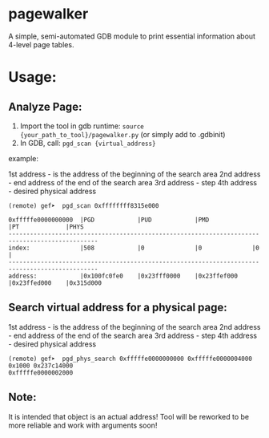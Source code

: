 # pagewalker

A simple, semi-automated GDB module to print essential information about 4-level page tables.

# Usage:

## Analyze Page:

1. Import the tool in gdb runtime: `source {your_path_to_tool}/pagewalker.py` (or simply add to .gdbinit)
2. In GDB, call: `pgd_scan {virtual_address}`

example:

1st address - is the address of the beginning of the search area
2nd address - end address of the end of the search area
3rd address - step
4th address - desired physical address 

```
(remote) gef➤  pgd_scan 0xffffffff8315e000

0xfffffe0000000000  |PGD            |PUD            |PMD            |PT             |PHYS           
-----------------------------------------------------------------------------------------------
index:              |508            |0              |0              |0              |               
-----------------------------------------------------------------------------------------------
address:            |0x100fc0fe0    |0x23fff0000    |0x23ffef000    |0x23ffed000    |0x315d000 
```

## Search virtual address for a physical page:

1st address - is the address of the beginning of the search area
2nd address - end address of the end of the search area
3rd address - step
4th address - desired physical address 

```
(remote) gef➤  pgd_phys_search 0xfffffe0000000000 0xfffffe0000004000 0x1000 0x237c14000
0xfffffe0000002000
```

## Note: 

It is intended that object is an actual address! Tool will be reworked to be more reliable and work with arguments soon!